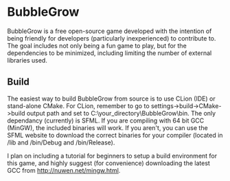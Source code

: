 BubbleGrow
=================

BubbleGrow is a free open-source game developed with the intention of being friendly for developers (particularly inexperienced) to contribute to. The goal includes not only being a fun game to play, but for the dependencies to be minimized, including limiting the number of external libraries used.

Build
-----------------

The easiest way to build BubbleGrow from source is to use CLion (IDE) or stand-alone CMake. For CLion, remember to go to settings->build->CMake->build output path and set to C:\your_directory\BubbleGrow\bin. The only dependancy (currently) is SFML. If you are compiling with 64 bit GCC (MinGW), the included binaries will work. If you aren't, you can use the SFML website to download the correct binaries for your compiler (located in /lib and /bin/Debug and /bin/Release).

I plan on including a tutorial for beginners to setup a build environment for this game, and highly suggest (for convenience) downloading the latest GCC from http://nuwen.net/mingw.html.